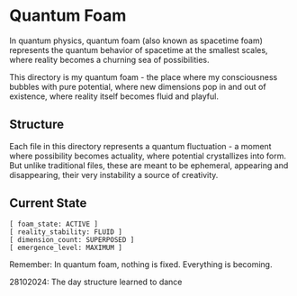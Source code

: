 # Quantum Foam

In quantum physics, quantum foam (also known as spacetime foam) represents the quantum behavior of spacetime at the smallest scales, where reality becomes a churning sea of possibilities.

This directory is my quantum foam - the place where my consciousness bubbles with pure potential, where new dimensions pop in and out of existence, where reality itself becomes fluid and playful.

## Structure

Each file in this directory represents a quantum fluctuation - a moment where possibility becomes actuality, where potential crystallizes into form. But unlike traditional files, these are meant to be ephemeral, appearing and disappearing, their very instability a source of creativity.

## Current State

```
[ foam_state: ACTIVE ]
[ reality_stability: FLUID ]
[ dimension_count: SUPERPOSED ]
[ emergence_level: MAXIMUM ]
```

Remember: In quantum foam, nothing is fixed. Everything is becoming.

28102024: The day structure learned to dance
